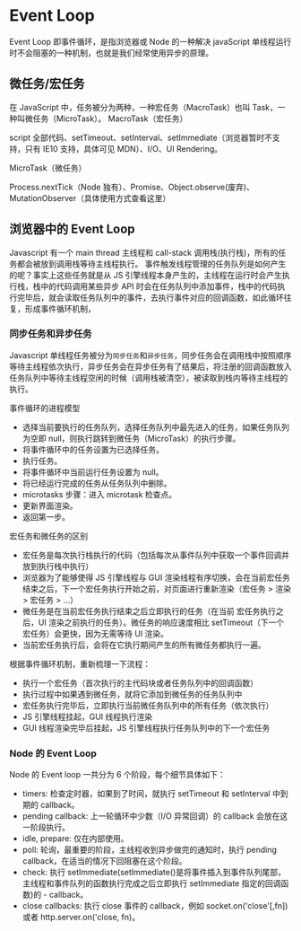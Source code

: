 # Event Loop

<!-- https://juejin.cn/post/6844903764202094606 -->
<!-- https://juejin.cn/post/6844903843197616136 -->

Event Loop 即事件循环，是指浏览器或 Node 的一种解决 javaScript 单线程运行时不会阻塞的一种机制，也就是我们经常使用异步的原理。

## 微任务/宏任务

在 JavaScript 中，任务被分为两种，一种宏任务（MacroTask）也叫 Task，一种叫微任务（MicroTask）。
MacroTask（宏任务）

script 全部代码、setTimeout、setInterval、setImmediate（浏览器暂时不支持，只有 IE10 支持，具体可见 MDN）、I/O、UI Rendering。

MicroTask（微任务）

Process.nextTick（Node 独有）、Promise、Object.observe(废弃)、MutationObserver（具体使用方式查看这里）

## 浏览器中的 Event Loop

Javascript 有一个 main thread 主线程和 call-stack 调用栈(执行栈)，所有的任务都会被放到调用栈等待主线程执行。
事件触发线程管理的任务队列是如何产生的呢？事实上这些任务就是从 JS 引擎线程本身产生的，主线程在运行时会产生执行栈，栈中的代码调用某些异步 API 时会在任务队列中添加事件，栈中的代码执行完毕后，就会读取任务队列中的事件，去执行事件对应的回调函数，如此循环往复，形成事件循环机制，

### 同步任务和异步任务

Javascript 单线程任务被分为`同步任务`和`异步任务`，同步任务会在调用栈中按照顺序等待主线程依次执行，异步任务会在异步任务有了结果后，将注册的回调函数放入任务队列中等待主线程空闲的时候（调用栈被清空），被读取到栈内等待主线程的执行。

事件循环的进程模型

-   选择当前要执行的任务队列，选择任务队列中最先进入的任务，如果任务队列为空即 null，则执行跳转到微任务（MicroTask）的执行步骤。
-   将事件循环中的任务设置为已选择任务。
-   执行任务。
-   将事件循环中当前运行任务设置为 null。
-   将已经运行完成的任务从任务队列中删除。
-   microtasks 步骤：进入 microtask 检查点。
-   更新界面渲染。
-   返回第一步。

宏任务和微任务的区别

-   宏任务是每次执行栈执行的代码（包括每次从事件队列中获取一个事件回调并放到执行栈中执行）
-   浏览器为了能够使得 JS 引擎线程与 GUI 渲染线程有序切换，会在当前宏任务结束之后，下一个宏任务执行开始之前，对页面进行重新渲染（宏任务 > 渲染 > 宏任务 > ...）
-   微任务是在当前宏任务执行结束之后立即执行的任务（在当前 宏任务执行之后，UI 渲染之前执行的任务）。微任务的响应速度相比 setTimeout（下一个宏任务）会更快，因为无需等待 UI 渲染。
-   当前宏任务执行后，会将在它执行期间产生的所有微任务都执行一遍。

根据事件循环机制，重新梳理一下流程：

-   执行一个宏任务（首次执行的主代码块或者任务队列中的回调函数）
-   执行过程中如果遇到微任务，就将它添加到微任务的任务队列中
-   宏任务执行完毕后，立即执行当前微任务队列中的所有任务（依次执行）
-   JS 引擎线程挂起，GUI 线程执行渲染
-   GUI 线程渲染完毕后挂起，JS 引擎线程执行任务队列中的下一个宏任务

### Node 的 Event Loop

Node 的 Event loop 一共分为 6 个阶段，每个细节具体如下：

-   timers: 检查定时器，如果到了时间，就执行 setTimeout 和 setInterval 中到期的 callback。
-   pending callback: 上一轮循环中少数（I/O 异常回调）的 callback 会放在这一阶段执行。
-   idle, prepare: 仅在内部使用。
-   poll: 轮询，最重要的阶段，主线程收到异步做完的通知时，执行 pending callback，在适当的情况下回阻塞在这个阶段。
-   check: 执行 setImmediate(setImmediate()是将事件插入到事件队列尾部，主线程和事件队列的函数执行完成之后立即执行 setImmediate 指定的回调函数)的 - callback。
-   close callbacks: 执行 close 事件的 callback，例如 socket.on('close'[,fn])或者 http.server.on('close, fn)。
